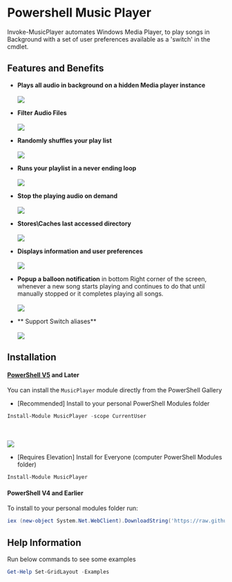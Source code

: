 # Powershell Music Player
Invoke-MusicPlayer automates Windows Media Player, to play songs in Background with a set of user preferences available as a 'switch' in the cmdlet.

## Features and Benefits
*  **Plays all audio in background on a hidden Media player instance**
    <br/><br/><img src="https://github.com/PrateekKumarSingh/MusicPlayer/blob/master/media/Default.jpg">

*  **Filter Audio Files**
    <br/><br/><img src="https://github.com/PrateekKumarSingh/MusicPlayer/blob/master/media/Filter.jpg">

*  **Randomly shuffles your play list**
    <br/><br/><img src="https://github.com/PrateekKumarSingh/MusicPlayer/blob/master/media/Shuffle.jpg">

*  **Runs your playlist in a never ending loop**
    <br/><br/><img src="https://github.com/PrateekKumarSingh/MusicPlayer/blob/master/media/ShuffleAndLoop.jpg">

*  **Stop the playing audio on demand**
    <br/><br/><img src="https://github.com/PrateekKumarSingh/MusicPlayer/blob/master/media/Stop.jpg">

*  **Stores\Caches last accessed directory**
    <br/><br/><img src="https://github.com/PrateekKumarSingh/MusicPlayer/blob/master/media/Cached.jpg">

*  **Displays information and user preferences**
    <br/><br/><img src="https://github.com/PrateekKumarSingh/MusicPlayer/blob/master/media/Output.jpg">

*  **Popup a balloon notification** in bottom Right corner of the screen, whenever a new song starts playing and continues to do that until manually stopped or it completes playing all songs.
    <br/><br/><img src="https://github.com/PrateekKumarSingh/MusicPlayer/blob/master/media/Balloon.jpg">

* ** Support Switch aliases**
    <br/><br/><img src="https://github.com/PrateekKumarSingh/MusicPlayer/blob/master/media/SwitchAlias.jpg">


 Installation
 -
 #### [PowerShell V5](https://www.microsoft.com/en-us/download/details.aspx?id=50395) and Later
 You can install the `MusicPlayer` module directly from the PowerShell Gallery

 * [Recommended] Install to your personal PowerShell Modules folder
 ```PowerShell
 Install-Module MusicPlayer -scope CurrentUser
 ```

 <br/><br/><img src="https://raw.githubusercontent.com/PrateekKumarSingh/MusicPlayer/master/media/Installation_v5.jpg">

 * [Requires Elevation] Install for Everyone (computer PowerShell Modules folder)
 ```PowerShell
 Install-Module MusicPlayer
 ```

 #### PowerShell V4 and Earlier
 To install to your personal modules folder run:

 ```PowerShell
 iex (new-object System.Net.WebClient).DownloadString('https://raw.githubusercontent.com/PrateekKumarSingh/MusicPlayer/master/Install.ps1')
 ```

Help Information
-
Run below commands to see some examples
```PowerShell
Get-Help Set-GridLayout -Examples
```

